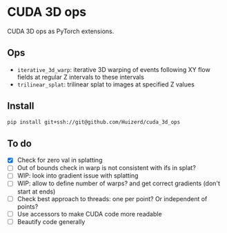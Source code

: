 # CUDA 3D ops

CUDA 3D ops as PyTorch extensions.

## Ops

- `iterative_3d_warp`: iterative 3D warping of events following XY flow fields at regular Z intervals to these intervals
- `trilinear_splat`: trilinear splat to images at specified Z values

## Install

```bash
pip install git+ssh://git@github.com/Huizerd/cuda_3d_ops
```

## To do

- [x] Check for zero val in splatting
- [ ] Out of bounds check in warp is not consistent with ifs in splat?
- [ ] WIP: look into gradient issue with splatting
- [ ] WIP: allow to define number of warps? and get correct gradients (don't start at ends)
- [ ] Check best approach to threads: one per point? Or independent of points?
- [ ] Use accessors to make CUDA code more readable
- [ ] Beautify code generally
